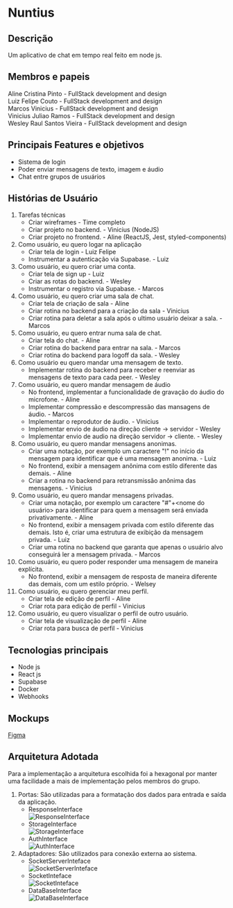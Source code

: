 # Nuntius

## Descrição

Um aplicativo de chat em tempo real feito em node js.

## Membros e papeis

Aline Cristina Pinto - FullStack development and design\
Luiz Felipe Couto - FullStack development and design\
Marcos Vinicius - FullStack development and design\
Vinicius Juliao Ramos - FullStack development and design\
Wesley Raul Santos Vieira - FullStack development and design

## Principais Features e objetivos

- Sistema de login
- Poder enviar mensagens de texto, imagem e áudio
- Chat entre grupos de usuários

## Histórias de Usuário

1. Tarefas técnicas
   - Criar wireframes - Time completo
   - Criar projeto no backend. - Vinicius (NodeJS)
   - Criar projeto no frontend. - Aline (ReactJS, Jest, styled-components)
2. Como usuário, eu quero logar na aplicação
   - Criar tela de login - Luiz Felipe
   - Instrumentar a autenticação via Supabase. - Luiz
3. Como usuário, eu quero criar uma conta.
   - Criar tela de sign up - Luiz
   - Criar as rotas do backend. - Wesley
   - Instrumentar o registro via Supabase. - Marcos
4. Como usuário, eu quero criar uma sala de chat.
   - Criar tela de criação de sala - Aline
   - Criar rotina no backend para a criação da sala - Vinicius
   - Criar rotina para deletar a sala após o ultimo usuário deixar a sala. - Marcos
5. Como usuário, eu quero entrar numa sala de chat.
   - Criar tela do chat. - Aline
   - Criar rotina do backend para entrar na sala. - Marcos
   - Criar rotina do backend para logoff da sala. - Wesley
6. Como usuário eu quero mandar uma mensagem de texto.
   - Implementar rotina do backend para receber e reenviar as mensagens de texto para cada peer. - Wesley
7. Como usuário, eu quero mandar mensagem de áudio
   - No frontend, implementar a funcionalidade de gravação do áudio do microfone. - Aline
   - Implementar compressão e descompressão das mansagens de áudio. - Marcos
   - Implementar o reprodutor de áudio. - Vinicius
   - Implementar envio de áudio na direção cliente -> servidor - Wesley
   - Implementar envio de audio na direção servidor -> cliente. - Wesley
8. Como usuário, eu quero mandar mensagens anonimas.
   - Criar uma notação, por exemplo um caractere "!" no início da mensagem para identificar que é uma mensagem anonima. - Luiz
   - No frontend, exibir a mensagem anônima com estilo diferente das demais. - Aline
   - Criar a rotina no backend para retransmissão anônima das mensagens. - Vinicius
9. Como usuário, eu quero mandar mensagens privadas.
   - Criar uma notação, por exemplo um caractere "#"+<nome do usuário> para identificar para quem a mensagem será enviada privativamente. - Aline
   - No frontend, exibir a mensagem privada com estilo diferente das demais. Isto é, criar uma estrutura de exibição da mensagem privada. - Luiz
   - Criar uma rotina no backend que garanta que apenas o usuário alvo conseguirá ler a mensagem privada. - Marcos
10. Como usuário, eu quero poder responder uma mensagem de maneira explícita.
    - No frontend, exibir a mensagem de resposta de maneira diferente das demais, com um estilo próprio. - Welsey
11. Como usuário, eu quero gerenciar meu perfil.
    - Criar tela de edição de perfil - Aline
    - Criar rota para edição de perfil - Vinicius
12. Como usuário, eu quero visualizar o perfil de outro usuário.
    - Criar tela de visualização de perfil - Aline
    - Criar rota para busca de perfil - Vinicius

## Tecnologias principais

- Node js
- React js
- Supabase
- Docker
- Webhooks

## Mockups

[Figma](https://www.figma.com/file/sVDkQN4y72q4OGmWK71KOU/Nuntius?node-id=2604%3A2264)

## Arquitetura Adotada

Para a implementação a arquitetura escolhida foi a hexagonal por manter uma facilidade a mais de implementação pelos membros do grupo.

1. Portas: São utilizadas para a formatação dos dados para entrada e saída da aplicação.
   - ResponseInterface <br />
   ![ResponseInterface](https://user-images.githubusercontent.com/42242383/202282911-3741998e-4cf4-4204-abb5-218297762ba3.png)
   - StorageInterface <br />
      ![StorageInterface](https://user-images.githubusercontent.com/42242383/202282121-02fa9567-8c40-40c6-a326-e5261fe3bcfb.png)
   - AuthInterface <br />
      ![AuthInterface](https://user-images.githubusercontent.com/42242383/202282392-13e0bf7c-8914-4754-a620-11df7011b26e.png)
2. Adaptadores: São utilizados para conexão externa ao sistema.
   - SocketServerInteface <br />
   ![SocketServerInteface](https://user-images.githubusercontent.com/42242383/202283706-2a49c93d-1610-4046-81bf-61de5c7e90fb.png)
   - SocketInteface <br />
      ![SocketInteface](https://user-images.githubusercontent.com/42242383/202283408-65aa26d0-16af-4243-bd09-2db58c155275.png)
   - DataBaseInterface <br />
   ![DataBaseInterface](https://user-images.githubusercontent.com/42242383/202283831-25a4afb2-b137-4137-a26f-428a13af5d1d.png)

